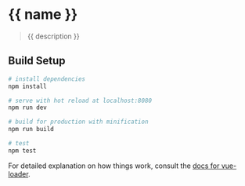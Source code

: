 # {{ name }}

> {{ description }}

## Build Setup

``` bash
# install dependencies
npm install

# serve with hot reload at localhost:8080
npm run dev

# build for production with minification
npm run build

# test
npm test
```

For detailed explanation on how things work, consult the [docs for vue-loader](http://vuejs.github.io/vue-loader).
